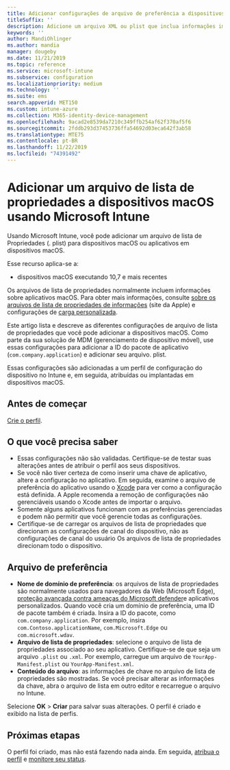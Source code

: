 ```yaml
---
title: Adicionar configurações de arquivo de preferência a dispositivos macOS no Microsoft Intune – Azure | Microsoft Docs
titleSuffix: ''
description: Adicione um arquivo XML ou plist que inclua informações importantes sobre seu aplicativo. Use um perfil de configuração de dispositivo de arquivo de preferência para alterar as informações de chave no arquivo de lista de propriedades e atribuí-lo aos dispositivos macOS.
keywords: ''
author: MandiOhlinger
ms.author: mandia
manager: dougeby
ms.date: 11/21/2019
ms.topic: reference
ms.service: microsoft-intune
ms.subservice: configuration
ms.localizationpriority: medium
ms.technology: ''
ms.suite: ems
search.appverid: MET150
ms.custom: intune-azure
ms.collection: M365-identity-device-management
ms.openlocfilehash: 9acad2e8539da7210c349ffb254af62f370af5f6
ms.sourcegitcommit: 2fddb293d37453736ffa54692d03eca642f3ab58
ms.translationtype: MTE75
ms.contentlocale: pt-BR
ms.lasthandoff: 11/22/2019
ms.locfileid: "74391492"
---
```

# <a name="add-a-property-list-file-to-macos-devices-using-microsoft-intune"></a>Adicionar um arquivo de lista de propriedades a dispositivos macOS usando Microsoft Intune

Usando Microsoft Intune, você pode adicionar um arquivo de lista de Propriedades (. plist) para dispositivos macOS ou aplicativos em dispositivos macOS.

Esse recurso aplica-se a:

- dispositivos macOS executando 10,7 e mais recentes

Os arquivos de lista de propriedades normalmente incluem informações sobre aplicativos macOS. Para obter mais informações, consulte [sobre os arquivos de lista de propriedades de informações](https://developer.apple.com/library/archive/documentation/General/Reference/InfoPlistKeyReference/Articles/AboutInformationPropertyListFiles.html) (site da Apple) e configurações de [carga personalizada](https://support.apple.com/guide/mdm/custom-mdm9abbdbe7/1/web/1).

Este artigo lista e descreve as diferentes configurações de arquivo de lista de propriedades que você pode adicionar a dispositivos macOS. Como parte da sua solução de MDM (gerenciamento de dispositivo móvel), use essas configurações para adicionar a ID do pacote de aplicativo (`com.company.application`) e adicionar seu arquivo. plist.

Essas configurações são adicionadas a um perfil de configuração do dispositivo no Intune e, em seguida, atribuídas ou implantadas em dispositivos macOS.

## <a name="before-you-begin"></a>Antes de começar

[Crie o perfil](device-profile-create.md).

## <a name="what-you-need-to-know"></a>O que você precisa saber

- Essas configurações não são validadas. Certifique-se de testar suas alterações antes de atribuir o perfil aos seus dispositivos.
- Se você não tiver certeza de como inserir uma chave de aplicativo, altere a configuração no aplicativo. Em seguida, examine o arquivo de preferência do aplicativo usando o [Xcode](https://developer.apple.com/xcode/) para ver como a configuração está definida. A Apple recomenda a remoção de configurações não gerenciáveis usando o Xcode antes de importar o arquivo.
- Somente alguns aplicativos funcionam com as preferências gerenciadas e podem não permitir que você gerencie todas as configurações.
- Certifique-se de carregar os arquivos de lista de propriedades que direcionam as configurações de canal do dispositivo, não as configurações de canal do usuário Os arquivos de lista de propriedades direcionam todo o dispositivo.

## <a name="preference-file"></a>Arquivo de preferência

- **Nome de domínio de preferência**: os arquivos de lista de propriedades são normalmente usados para navegadores da Web (Microsoft Edge), [proteção avançada contra ameaças do Microsoft defender](https://docs.microsoft.com/windows/security/threat-protection/microsoft-defender-atp/microsoft-defender-atp-mac)e aplicativos personalizados. Quando você cria um domínio de preferência, uma ID de pacote também é criada. Insira a ID do pacote, como `com.company.application`. Por exemplo, insira `com.Contoso.applicationName`, `com.Microsoft.Edge` ou `com.microsoft.wdav`.
- **Arquivo de lista de propriedades**: selecione o arquivo de lista de propriedades associado ao seu aplicativo. Certifique-se de que seja um arquivo `.plist` ou `.xml`. Por exemplo, carregue um arquivo de `YourApp-Manifest.plist` ou `YourApp-Manifest.xml`.
- **Conteúdo do arquivo**: as informações de chave no arquivo de lista de propriedades são mostradas. Se você precisar alterar as informações da chave, abra o arquivo de lista em outro editor e recarregue o arquivo no Intune.

Selecione **OK** > **Criar** para salvar suas alterações. O perfil é criado e exibido na lista de perfis.

## <a name="next-steps"></a>Próximas etapas

O perfil foi criado, mas não está fazendo nada ainda. Em seguida, [atribua o perfil](device-profile-assign.md) e [monitore seu status](device-profile-monitor.md).
